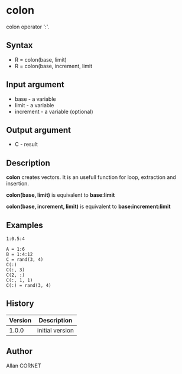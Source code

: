 

# colon

colon operator ':'.

## Syntax

- R = colon(base, limit)
- R = colon(base, increment, limit

## Input argument

 - base - a variable
 - limit - a variable
 - increment - a variable (optional)

## Output argument

 - C - result

## Description


  <p><b>colon</b> creates vectors. It is an usefull function for loop, extraction and insertion.</p>
  <p><b>colon(base, limit)</b> is equivalent to <b>base:limit</b></p>
  <p><b>colon(base, increment, limit)</b> is equivalent to <b>base:increment:limit</b></p>


## Examples

```Nelson
1:0.5:4
```
```Nelson
A = 1:6
B = 1:4:12
C = rand(3, 4)
C(:)
C(:, 3)
C(2, :)
C(:, 1, 1)
C(:) = rand(3, 4)
```

## History

|Version|Description|
|------|------|
|1.0.0|initial version|


## Author

Allan CORNET



